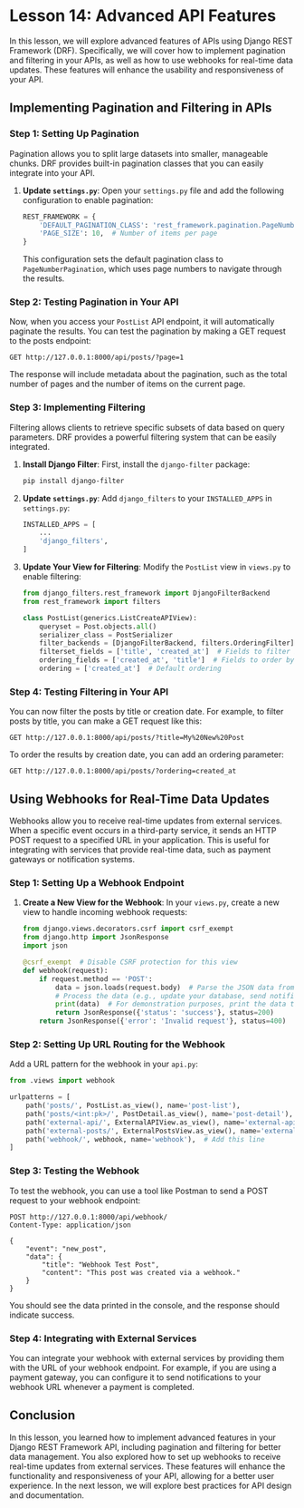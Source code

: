 # Lesson 14: Advanced API Features

In this lesson, we will explore advanced features of APIs using Django REST Framework (DRF). Specifically, we will cover how to implement pagination and filtering in your APIs, as well as how to use webhooks for real-time data updates. These features will enhance the usability and responsiveness of your API.

## Implementing Pagination and Filtering in APIs

### Step 1: Setting Up Pagination

Pagination allows you to split large datasets into smaller, manageable chunks. DRF provides built-in pagination classes that you can easily integrate into your API.

1. **Update `settings.py`**: Open your `settings.py` file and add the following configuration to enable pagination:

   ```python
   REST_FRAMEWORK = {
       'DEFAULT_PAGINATION_CLASS': 'rest_framework.pagination.PageNumberPagination',
       'PAGE_SIZE': 10,  # Number of items per page
   }
   ```

   This configuration sets the default pagination class to `PageNumberPagination`, which uses page numbers to navigate through the results.

### Step 2: Testing Pagination in Your API

Now, when you access your `PostList` API endpoint, it will automatically paginate the results. You can test the pagination by making a GET request to the posts endpoint:

```
GET http://127.0.0.1:8000/api/posts/?page=1
```

The response will include metadata about the pagination, such as the total number of pages and the number of items on the current page.

### Step 3: Implementing Filtering

Filtering allows clients to retrieve specific subsets of data based on query parameters. DRF provides a powerful filtering system that can be easily integrated.

1. **Install Django Filter**: First, install the `django-filter` package:

   ```bash
   pip install django-filter
   ```

2. **Update `settings.py`**: Add `django_filters` to your `INSTALLED_APPS` in `settings.py`:

   ```python
   INSTALLED_APPS = [
       ...
       'django_filters',
   ]
   ```

3. **Update Your View for Filtering**: Modify the `PostList` view in `views.py` to enable filtering:

   ```python
   from django_filters.rest_framework import DjangoFilterBackend
   from rest_framework import filters

   class PostList(generics.ListCreateAPIView):
       queryset = Post.objects.all()
       serializer_class = PostSerializer
       filter_backends = [DjangoFilterBackend, filters.OrderingFilter]
       filterset_fields = ['title', 'created_at']  # Fields to filter by
       ordering_fields = ['created_at', 'title']  # Fields to order by
       ordering = ['created_at']  # Default ordering
   ```

### Step 4: Testing Filtering in Your API

You can now filter the posts by title or creation date. For example, to filter posts by title, you can make a GET request like this:

```
GET http://127.0.0.1:8000/api/posts/?title=My%20New%20Post
```

To order the results by creation date, you can add an ordering parameter:

```
GET http://127.0.0.1:8000/api/posts/?ordering=created_at
```

## Using Webhooks for Real-Time Data Updates

Webhooks allow you to receive real-time updates from external services. When a specific event occurs in a third-party service, it sends an HTTP POST request to a specified URL in your application. This is useful for integrating with services that provide real-time data, such as payment gateways or notification systems.

### Step 1: Setting Up a Webhook Endpoint

1. **Create a New View for the Webhook**: In your `views.py`, create a new view to handle incoming webhook requests:

   ```python
   from django.views.decorators.csrf import csrf_exempt
   from django.http import JsonResponse
   import json

   @csrf_exempt  # Disable CSRF protection for this view
   def webhook(request):
       if request.method == 'POST':
           data = json.loads(request.body)  # Parse the JSON data from the request
           # Process the data (e.g., update your database, send notifications, etc.)
           print(data)  # For demonstration purposes, print the data to the console
           return JsonResponse({'status': 'success'}, status=200)
       return JsonResponse({'error': 'Invalid request'}, status=400)
   ```

### Step 2: Setting Up URL Routing for the Webhook

Add a URL pattern for the webhook in your `api.py`:

```python
from .views import webhook

urlpatterns = [
    path('posts/', PostList.as_view(), name='post-list'),
    path('posts/<int:pk>/', PostDetail.as_view(), name='post-detail'),
    path('external-api/', ExternalAPIView.as_view(), name='external-api'),
    path('external-posts/', ExternalPostsView.as_view(), name='external-posts'),
    path('webhook/', webhook, name='webhook'),  # Add this line
]
```

### Step 3: Testing the Webhook

To test the webhook, you can use a tool like Postman to send a POST request to your webhook endpoint:

```
POST http://127.0.0.1:8000/api/webhook/
Content-Type: application/json

{
    "event": "new_post",
    "data": {
        "title": "Webhook Test Post",
        "content": "This post was created via a webhook."
    }
}
```

You should see the data printed in the console, and the response should indicate success.

### Step 4: Integrating with External Services

You can integrate your webhook with external services by providing them with the URL of your webhook endpoint. For example, if you are using a payment gateway, you can configure it to send notifications to your webhook URL whenever a payment is completed.

## Conclusion

In this lesson, you learned how to implement advanced features in your Django REST Framework API, including pagination and filtering for better data management. You also explored how to set up webhooks to receive real-time updates from external services. These features will enhance the functionality and responsiveness of your API, allowing for a better user experience. In the next lesson, we will explore best practices for API design and documentation.